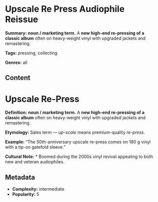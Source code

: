 # Upscale Re Press Audiophile Reissue

**Summary:** **noun / marketing term.** A **new high-end re-pressing of a classic album** often on heavy-weight vinyl with upgraded jackets and remastering.

**Tags:** pressing, collecting

**Genres:** all

## Content

# Upscale Re-Press

**Definition:** **noun / marketing term.** A **new high-end re-pressing of a classic album** often on heavy-weight vinyl with upgraded jackets and remastering.

**Etymology:** Sales term — *up-scale* means premium-quality *re-press*.

**Example:** “The 50th-anniversary upscale re-press comes on 180 g vinyl with a tip-on gatefold sleeve.”

**Cultural Note:** * Boomed during the 2000s vinyl revival appealing to both new and veteran audiophiles.

## Metadata

- **Complexity:** intermediate
- **Popularity:** 5
